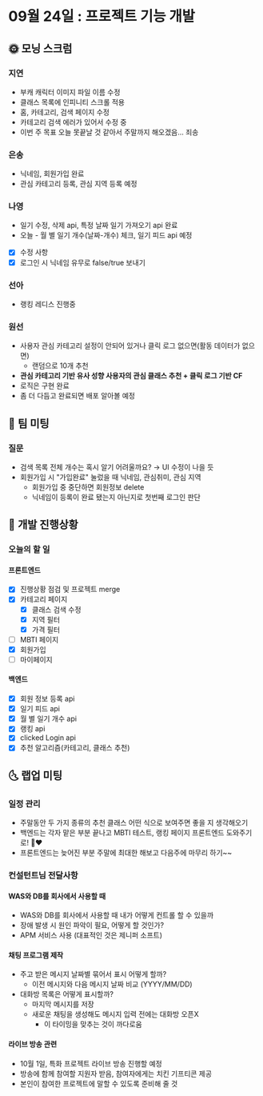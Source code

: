 # 09월 24일 : 프로젝트 기능 개발

## 🌞 모닝 스크럼

### 지연

- 부캐 캐릭터 이미지 파일 이름 수정
- 클래스 목록에 인피니티 스크롤 적용
- 홈, 카테고리, 검색 페이지 수정
- 카테고리 검색 에러가 있어서 수정 중
- 이번 주 목표 오늘 못끝날 것 같아서 주말까지 해오겠음... 죄송

### 은송

- 닉네임, 회원가입 완료
- 관심 카테고리 등록, 관심 지역 등록 예정

### 나영

- 일기 수정, 삭제 api, 특정 날짜 일기 가져오기 api 완료
- 오늘 - 월 별 일기 개수(날짜-개수) 체크, 일기 피드 api 예정
- [x]  수정 사항
  - [x]  로그인 시 닉네임 유무로 false/true 보내기

### 선아

- 랭킹 레디스 진행중

### 원선

- 사용자 관심 카테고리 설정이 안되어 있거나 클릭 로그 없으면(활동 데이터가 없으면)
  - 랜덤으로 10개 추천
- **관심 카테고리 기반 유사 성향 사용자의 관심 클래스 추천 + 클릭 로그 기반 CF**
- 로직은 구현 완료
- 좀 더 다듬고 완료되면 배포 알아볼 예정

## 💬 팀 미팅

### 질문

- 검색 목록 전체 개수는 혹시 알기 어려울까요? → UI 수정이 나을 듯
- 회원가입 시 "가입완료" 눌렀을 때 닉네임, 관심취미, 관심 지역
  - 회원가입 중 중단하면 회원정보 delete
  - 닉네임이 등록이 완료 됐는지 아닌지로 첫번째 로그인 판단

## 📒 개발 진행상황

### 오늘의 할 일

#### 프론트엔드

- [x]  진행상황 점검 및 프로젝트 merge
- [x]  카테고리 페이지
    - [x]  클래스 검색 수정
    - [x]  지역 필터
    - [x]  가격 필터
- [ ]  MBTI 페이지
- [x]  회원가입
- [ ]  마이페이지

#### 백엔드

- [x]  회원 정보 등록 api
- [x]  일기 피드 api
- [x]  월 별 일기 개수 api
- [x]  랭킹 api
- [x]  clicked Login api
- [x]  추천 알고리즘(카테고리, 클래스 추천)

## 🌜 랩업 미팅

### 일정 관리

- 주말동안 두 가지 종류의 추천 클래스 어떤 식으로 보여주면 좋을 지 생각해오기
- 백엔드는 각자 맡은 부분 끝나고 MBTI 테스트, 랭킹 페이지 프론트엔드 도와주기로! 👀❤️
- 프론트엔드는 늦어진 부분 주말에 최대한 해보고 다음주에 마무리 하기~~

### 컨설턴트님 전달사항

#### WAS와 DB를 회사에서 사용할 때

- WAS와 DB를 회사에서 사용할 때 내가 어떻게 컨트롤 할 수 있을까
- 장애 발생 시 원인 파악이 필요, 어떻게 할 것인가?
- APM 서비스 사용 (대표적인 것은 제니퍼 소프트)

#### 채팅 프로그램 제작

- 주고 받은 메시지 날짜별 묶어서 표시 어떻게 할까?
  - 이전 메시지와 다음 메시지 날짜 비교 (YYYY/MM/DD)
- 대화방 목록은 어떻게 표시할까?
  - 마지막 메시지를 저장
  - 새로운 채팅을 생성해도 메시지 입력 전에는 대화방 오픈X
    - 이 타이밍을 맞추는 것이 까다로움

#### 라이브 방송 관련

- 10월 1일, 특화 프로젝트 라이브 방송 진행할 예정
- 방송에 함께 참여할 지원자 받음, 참여자에게는 치킨 기프티콘 제공
- 본인이 참여한 프로젝트에 말할 수 있도록 준비해 줄 것
